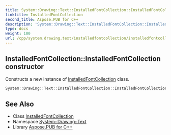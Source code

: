 ```yaml
---
title: System::Drawing::Text::InstalledFontCollection::InstalledFontCollection constructor
linktitle: InstalledFontCollection
second_title: Aspose.PUB for C++
description: 'System::Drawing::Text::InstalledFontCollection::InstalledFontCollection constructor. Constructs a new instance of InstalledFontCollection class in C++.'
type: docs
weight: 100
url: /cpp/system.drawing.text/installedfontcollection/installedfontcollection/
---
```

## InstalledFontCollection::InstalledFontCollection constructor


Constructs a new instance of [InstalledFontCollection](../) class.

```cpp
System::Drawing::Text::InstalledFontCollection::InstalledFontCollection()
```

## See Also

* Class [InstalledFontCollection](../)
* Namespace [System::Drawing::Text](../../)
* Library [Aspose.PUB for C++](../../../)
